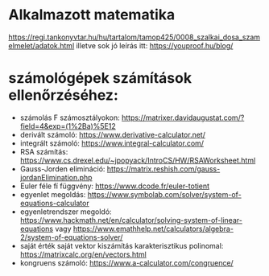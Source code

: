 # Alkalmazott matematika

https://regi.tankonyvtar.hu/hu/tartalom/tamop425/0008_szalkai_dosa_szamelmelet/adatok.html illetve sok jó leírás itt: https://youproof.hu/blog/

# számológépek számítások ellenőrzéséhez:

- számolás F számosztályokon: https://matrixer.davidaugustat.com/?field=4&exp=(1%2Ba)%5E12
- derivált számoló: https://www.derivative-calculator.net/
- integrált számoló: https://www.integral-calculator.com/
- RSA számítás: https://www.cs.drexel.edu/~jpopyack/IntroCS/HW/RSAWorksheet.html
- Gauss-Jorden elimináció: https://matrix.reshish.com/gauss-jordanElimination.php
- Euler féle fí függvény: https://www.dcode.fr/euler-totient
- egyenlet megoldás: https://www.symbolab.com/solver/system-of-equations-calculator
- egyenletrendszer megoldó: https://www.hackmath.net/en/calculator/solving-system-of-linear-equations vagy https://www.emathhelp.net/calculators/algebra-2/system-of-equations-solver/
- saját érték saját vektor kiszámítás karakterisztikus polinomal: https://matrixcalc.org/en/vectors.html
- kongruens számoló: https://www.a-calculator.com/congruence/
